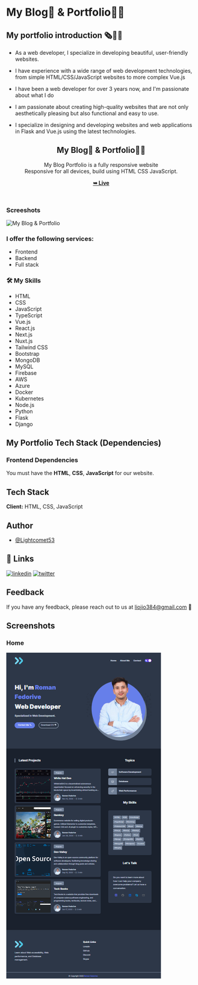 # My Blog📰 & Portfolio👨‍💻

## My portfolio introduction 🗞👨‍💻

- As a web developer, I specialize in developing beautiful, user-friendly websites.

- I have experience with a wide range of web development technologies,
  from simple HTML/CSS/JavaScript websites to more complex Vue.js

- I have been a web developer for over 3 years now, and I'm passionate about what I do

- I am passionate about creating high-quality websites that are not only
  aesthetically pleasing but also functional and easy to use.

- I specialize in designing and developing websites and web applications
  in Flask and Vue.js using the latest technologies.

<div align="center">
  
  <h2 align="center">My Blog📰 & Portfolio👨‍💻</h2>

My Blog Portfolio is a fully responsive website <br />Responsive for all devices, build using HTML CSS JavaScript.

<a href="https://romanfedorive.vercel.app/"><strong>➥ Live</strong></a>

</div>

<br />

### Screeshots

![My Blog & Portfolio](./assets/images/portfolio_screenshot.jpg "Desktop Mode")

### I offer the following services:

- Frontend
- Backend
- Full stack

### 🛠 My Skills

- HTML
- CSS
- JavaScript
- TypeScript
- Vue.js
- React.js
- Next.js
- Nuxt.js
- Tailwind CSS
- Bootstrap
- MongoDB
- MySQL
- Firebase
- AWS
- Azure
- Docker
- Kubernetes
- Node.js
- Python
- Flask
- Django

## My Portfolio Tech Stack (Dependencies)

### Frontend Dependencies

You must have the **HTML**, **CSS**, **JavaScript** for our website.

## Tech Stack

**Client:** HTML, CSS, JavaScript

## Author

- [@Lightcomet53](https://github.com/Lightcomet53)

## 🔗 Links

[![linkedin](https://img.shields.io/badge/linkedin-0A66C2?style=for-the-badge&logo=linkedin&logoColor=white)](https://www.linkedin.com/in/mahmoud-el-kariouny-822719149/)
[![twitter](https://img.shields.io/badge/twitter-1DA1F2?style=for-the-badge&logo=twitter&logoColor=white)](https://twitter.com/Mahmoud42275)

## Feedback

If you have any feedback, please reach out to us at liojio384@gmail.com 📧

## Screenshots

### Home

![](./assets/images/portfolio.png)
